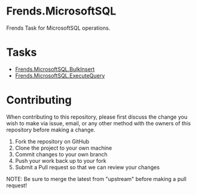 # Frends.MicrosoftSQL

Frends Task for MicrosoftSQL operations.

# Tasks

- [Frends.MicrosoftSQL.BulkInsert](Frends.MicrosoftSQL.BulkInsert/README.md)
- [Frends.MicrosoftSQL.ExecuteQuery](Frends.MicrosoftSQL.ExecuteQuery/README.md)


# Contributing
When contributing to this repository, please first discuss the change you wish to make via issue, email, or any other method with the owners of this repository before making a change.

1. Fork the repository on GitHub
2. Clone the project to your own machine
3. Commit changes to your own branch
4. Push your work back up to your fork
5. Submit a Pull request so that we can review your changes

NOTE: Be sure to merge the latest from "upstream" before making a pull request!